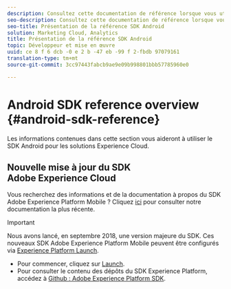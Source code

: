 ```yaml
---
description: Consultez cette documentation de référence lorsque vous utilisez le SDK Android pour les solutions Experience Cloud.
seo-description: Consultez cette documentation de référence lorsque vous utilisez le SDK Android pour les solutions Experience Cloud.
seo-title: Présentation de la référence SDK Android
solution: Marketing Cloud, Analytics
title: Présentation de la référence SDK Android
topic: Développeur et mise en œuvre
uuid: ce 8 f 6 dcb -0 e 2 b -47 eb -99 f 2-fbdb 97079161
translation-type: tm+mt
source-git-commit: 3cc97443fabcb9ae9e09b998801bbb57785960e0

---
```



# Android SDK reference overview {#android-sdk-reference}

Les informations contenues dans cette section vous aideront à utiliser le SDK Android pour les solutions Experience Cloud.

## Nouvelle mise à jour du SDK Adobe Experience Cloud

Vous recherchez des informations et de la documentation à propos du SDK Adobe Experience Platform Mobile ? Cliquez [ici](https://aep-sdks.gitbook.io/docs/) pour consulter notre documentation la plus récente.

>[!IMPORTANT]
>
>Nous avons lancé, en septembre 2018, une version majeure du SDK. Ces nouveaux SDK Adobe Experience Platform Mobile peuvent être configurés via [Experience Platform Launch](https://www.adobe.com/experience-platform/launch.html).

* Pour commencer, cliquez sur [Launch](https://launch.adobe.com/).
* Pour consulter le contenu des dépôts du SDK Experience Platform, accédez à [Github : Adobe Experience Platform SDK](https://github.com/Adobe-Marketing-Cloud/acp-sdks).